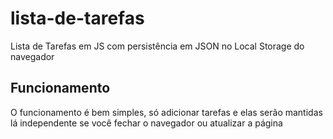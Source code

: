 # lista-de-tarefas
Lista de Tarefas em JS com persistência em JSON no Local Storage do navegador

## Funcionamento

O funcionamento é bem simples, só adicionar tarefas e elas serão mantidas lá independente se você fechar o navegador ou atualizar a página
